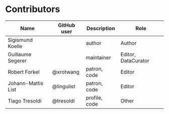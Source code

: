 # Contributors

Name | GitHub user | Description | Role
--- |------------| --- | ---
Sigismund Koelle |            | author | Author
Guillaume Segerer |            | maintainer | Editor, DataCurator
Robert Forkel | @xrotwang  | patron, code | Editor
Johann-Mattis List | @lingulist | patron, code | Editor
Tiago Tresoldi | @tresoldi  | profile, code | Other
